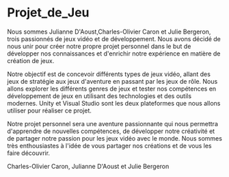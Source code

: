 # Projet_de_Jeu

Nous sommes Julianne D'Aoust,Charles-Olivier Caron et Julie Bergeron, trois passionnés de jeux vidéo et de développement. Nous avons décidé de nous unir pour créer notre propre projet personnel dans le but de développer nos connaissances et d'enrichir notre expérience en matière de création de jeux.

Notre objectif est de concevoir différents types de jeux vidéo, allant des jeux de stratégie aux jeux d'aventure en passant par les jeux de rôle. Nous allons explorer les différents genres de jeux et tester nos compétences en développement de jeux en utilisant des technologies et des outils modernes. Unity et Visual Studio sont les deux plateformes que nous allons utiliser pour réaliser ce projet.

Notre projet personnel sera une aventure passionnante qui nous permettra d'apprendre de nouvelles compétences, de développer notre créativité et de partager notre passion pour les jeux vidéo avec le monde. Nous sommes très enthousiastes à l'idée de vous partager nos créations et de vous les faire découvrir.

Charles-Olivier Caron, Julianne D'Aoust et Julie Bergeron
